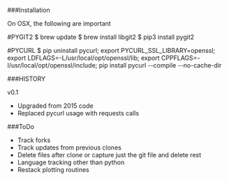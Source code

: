 
###Installation

On OSX, the following are important

#PYGIT2
$ brew update
$ brew install libgit2
$ pip3 install pygit2

#PYCURL
$ pip uninstall pycurl; export PYCURL_SSL_LIBRARY=openssl; export LDFLAGS=-L/usr/local/opt/openssl/lib; export CPPFLAGS=-I/usr/local/opt/openssl/include; pip install pycurl --compile --no-cache-dir

###HISTORY

v0.1
- Upgraded from 2015 code
- Replaced pycurl usage with requests calls


###ToDo
- Track forks
- Track updates from previous clones
- Delete files after clone or capture just the git file and delete rest
- Language tracking other than python
- Restack plotting routines
